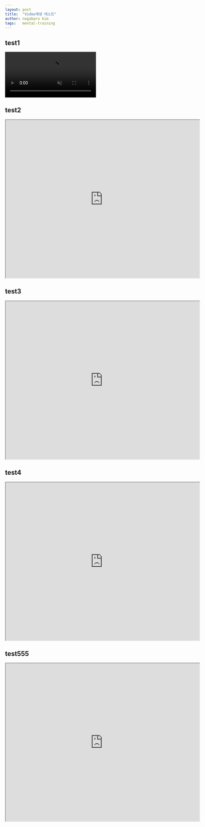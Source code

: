 ```yaml
---
layout: post
title:  "Video재생 테스트"
author: negabaro kim
tags:	mental-training
---
```


## test1
<video autoplay muted playsinline src="https://www.youtube.com/watch?v=adLGHcj_fmA"></video>

## test2

<iframe width="640" height="520"
src="https://www.youtube.com/embed/adLGHcj_fmA">
</iframe>

## test3

<iframe width="640" height="520"
src="https://www.youtube.com/embed/adLGHcj_fmA">
</iframe>


## test4

<iframe width="640" height="520"
src="https://l-youtube.com/watch?v=adLGHcj_fmA&s=02:01&e=02:23">
</iframe>

## test555

<iframe width="640" height="520"
src="https://l-youtube.com/embded?v=adLGHcj_fmA&s=02:01&e=02:23">
</iframe>
